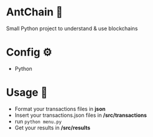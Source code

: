 # AntChain 🐜

Small Python project to understand & use blockchains

# Config ⚙️
- Python

# Usage 🧾
- Format your transactions files in **json**
- Insert your transactions.json files in **/src/transactions**
- run ```python menu.py ```
- Get your results in **/src/results**
